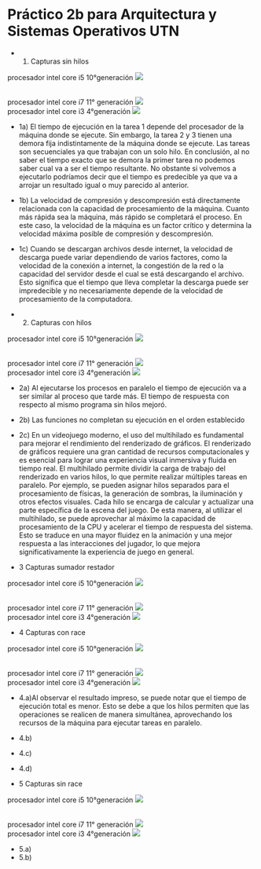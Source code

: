 # Práctico 2b para Arquitectura y Sistemas Operativos UTN

* 1. Capturas sin hilos

procesador intel core i5 10°generación
<img src="./images/Jessica_captura_sinhilos.jpg">

<br>
procesador intel core i7 11° generación
<img src="./images/sergio_capturas_sin_hilos.png">

<br>
procesador intel core i3 4°generación
<img src="./images/Aldana_captura_sinhilos.png">

<br>

* 1a) El tiempo de ejecución en la tarea 1 depende del procesador de la máquina donde se ejecute. Sin embargo, la tarea 2 y 3 tienen una demora fija indistintamente de la máquina donde se ejecute. Las tareas son secuenciales ya que trabajan con un solo hilo. En conclusión, al no saber el tiempo exacto que se demora la primer tarea no podemos saber cual va a ser el tiempo resultante. No obstante si volvemos a ejecutarlo podríamos decir que el tiempo es predecible ya que va a arrojar un resultado igual o muy parecido al anterior.

* 1b) La velocidad de compresión y descompresión está directamente relacionada con la
capacidad de procesamiento de la máquina. Cuanto más rápida sea la máquina, más rápido
se completará el proceso. En este caso, la velocidad de la máquina es un factor crítico y
determina la velocidad máxima posible de compresión y descompresión.

* 1c) Cuando se descargan archivos desde internet, la velocidad de descarga puede variar
dependiendo de varios factores, como la velocidad de la conexión a internet, la congestión de
la red o la capacidad del servidor desde el cual se está descargando el archivo. Esto significa
que el tiempo que lleva completar la descarga puede ser impredecible y no necesariamente
depende de la velocidad de procesamiento de la computadora.

* 2. Capturas con hilos

procesador intel core i5 10°generación
<img src="./images/Jessica_captura_conhilos.jpg">

<br>
procesador intel core i7 11° generación
<img src="./images/sergio_captura_con_hilos.png">

<br>
procesador intel core i3 4°generación
<img src="./images/Aldana_captura_conhilos.png">

<br>

* 2a) Al ejecutarse los procesos en paralelo el tiempo de ejecución va a ser similar al proceso que tarde más. El tiempo de respuesta con respecto al mismo programa sin hilos mejoró.
* 2b) Las funciones no completan su ejecución en el orden establecido
* 2c) En un videojuego moderno, el uso del multihilado es fundamental para mejorar el
rendimiento del renderizado de gráficos. El renderizado de gráficos requiere una gran
cantidad de recursos computacionales y es esencial para lograr una experiencia visual
inmersiva y fluida en tiempo real.
El multihilado permite dividir la carga de trabajo del renderizado en varios hilos, lo que
permite realizar múltiples tareas en paralelo. Por ejemplo, se pueden asignar hilos separados
para el procesamiento de físicas, la generación de sombras, la iluminación y otros efectos
visuales. Cada hilo se encarga de calcular y actualizar una parte específica de la escena del
juego.
De esta manera, al utilizar el multihilado, se puede aprovechar al máximo la capacidad de
procesamiento de la CPU y acelerar el tiempo de respuesta del sistema. Esto se traduce en
una mayor fluidez en la animación y una mejor respuesta a las interacciones del jugador, lo
que mejora significativamente la experiencia de juego en general.

* 3 Capturas sumador restador

procesador intel core i5 10°generación
<img src="./images/Jessica_captura_sumadorrestador.jpg">

<br>
procesador intel core i7 11° generación
<img src="./images/sergio_captura_sumadorrestador.png">

<br>
procesador intel core i3 4°generación
<img src="./images/Aldana_captura_sumadorrestador.png">

<br>

* 4 Capturas con race

procesador intel core i5 10°generación
<img src="./images/Jessica_captura_conrace.jpg">

<br>
procesador intel core i7 11° generación
<img src="./images/sergio_conrace.png">

<br>
procesador intel core i3 4°generación
<img src="./images/Aldana_captura_conrace.png">

<br>

* 4.a)Al observar el resultado impreso, se puede notar que el tiempo de ejecución total es
menor. Esto se debe a que los hilos permiten que las operaciones se realicen de manera
simultánea, aprovechando los recursos de la máquina para ejecutar tareas en paralelo.

* 4.b)

* 4.c)

* 4.d)

* 5 Capturas sin race

procesador intel core i5 10°generación
<img src="./images/Jessica_captura_sinrace.jpg">

<br>
procesador intel core i7 11° generación
<img src="./images/sergio_sinrace.png">

<br>
procesador intel core i3 4°generación
<img src="./images/Aldana_captura_sinrace.png">

<br>

* 5.a)
* 5.b)